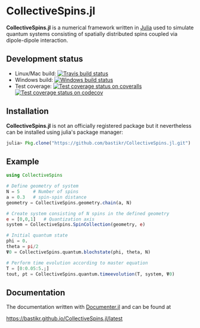# CollectiveSpins.jl

**CollectiveSpins.jl** is a numerical framework written in [Julia](http://julialang.org/) used to simulate quantum systems consisting of spatially distributed spins coupled via dipole-dipole interaction.


## Development status

  * Linux/Mac build: [![Travis build status][travis-img]][travis-url]
  * Windows build: [![Windows build status][appveyor-img]][appveyor-url]
  * Test coverage:
        [![Test coverage status on coveralls][coveralls-img]][coveralls-url]
        [![Test coverage status on codecov][codecov-img]][codecov-url]


## Installation

**CollectiveSpins.jl** is not an officially registered package but it nevertheless can be installed using julia's package manager:

```julia
julia> Pkg.clone("https://github.com/bastikr/CollectiveSpins.jl.git")
```


## Example

```julia
using CollectiveSpins

# Define geometry of system
N = 5     # Number of spins
a = 0.3   # spin-spin distance
geometry = CollectiveSpins.geometry.chain(a, N)

# Create system consisting of N spins in the defined geometry
e = [0,0,1]   # Quantization axis
system = CollectiveSpins.SpinCollection(geometry, e)

# Initial quantum state
phi = 0.
theta = pi/2
Ψ0 = CollectiveSpins.quantum.blochstate(phi, theta, N)

# Perform time evolution according to master equation
T = [0:0.05:5.;]
tout, ρt = CollectiveSpins.quantum.timeevolution(T, system, Ψ0)
```

## Documentation

The documentation written with [Documenter.jl][documenter] and can be found at

https://bastikr.github.io/CollectiveSpins.jl/latest


[Julia]: http://julialang.org
[qojulia]: https://github.com/qojulia
[documenter]: https://github.com/JuliaDocs/Documenter.jl

[travis-url]: https://travis-ci.org/bastikr/CollectiveSpins.jl
[travis-img]: https://api.travis-ci.org/bastikr/CollectiveSpins.jl.png?branch=master

[appveyor-url]: https://ci.appveyor.com/project/bastikr/collectivespins-jl/branch/master
[appveyor-img]: https://ci.appveyor.com/api/projects/status/t83f2bqfpumn6d96/branch/master?svg=true

[coveralls-url]: https://coveralls.io/github/bastikr/CollectiveSpins.jl?branch=master
[coveralls-img]: https://coveralls.io/repos/github/bastikr/CollectiveSpins.jl/badge.svg?branch=master

[codecov-url]: https://codecov.io/gh/bastikr/CollectiveSpins.jl
[codecov-img]: https://codecov.io/gh/bastikr/CollectiveSpins.jl/branch/master/graph/badge.svg
